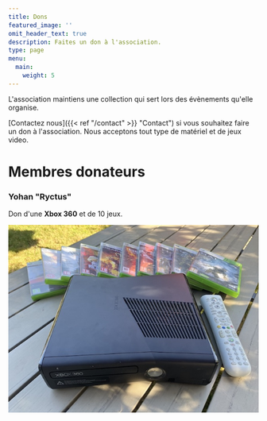 ```yaml
---
title: Dons
featured_image: ''
omit_header_text: true
description: Faites un don à l'association.
type: page
menu:
  main:
    weight: 5
---
```


L'association maintiens une collection qui sert lors des évènements qu'elle organise.

[Contactez nous]({{< ref "/contact" >}} "Contact") si vous souhaitez faire un don à l'association. Nous acceptons tout type de matériel et de jeux video.

# Membres donateurs

### Yohan "Ryctus"

Don d'une **Xbox 360** et de 10 jeux.

![Xbox360](/images/dons/20220712-xbox360.jpg)
